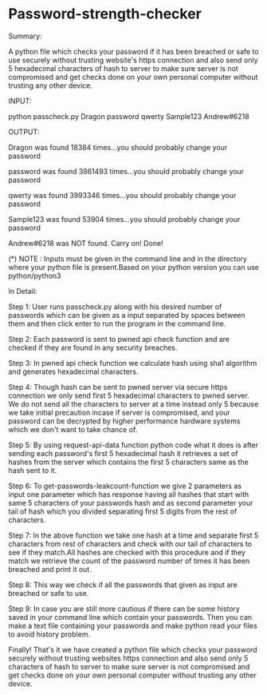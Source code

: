 # Password-strength-checker
Summary:

A python file which checks your password if it has been breached or safe to use securely without trusting website's https connection and also send only 5 hexadecimal characters of hash to server to make sure server is not compromised and get checks done on your own personal computer without trusting any other device.

INPUT:

python passcheck.py Dragon password qwerty Sample123 Andrew#6218


OUTPUT:

Dragon was found 18384 times...you should probably change your password

password was found 3861493 times...you should probably change your password

qwerty was found 3993346 times...you should probably change your password

Sample123 was found 53904 times...you should probably change your password

Andrew#6218 was NOT found. Carry on!
Done!

(*) NOTE : Inputs must be given in the command line and in the directory where your python file is present.Based on your python version you can use python/python3

In Detail:

Step 1: User runs passcheck.py along with his desired number of passwords which can be given as a input separated by spaces between them and then click enter to run the program in the command line.

Step 2: Each password is sent to pwned api check function and are checked if they are found in any security breaches.

Step 3: In pwned api check function we calculate hash using sha1 algorithm and generates hexadecimal characters.

Step 4: Though hash can be sent to pwned server via secure https connection we only send first 5 hexadecimal characters to pwned server. We do not send all the characters to server at a time instead only 5 because we take initial precaution incase if server is compromised, and your password can be decrypted by higher performance hardware systems which we don't want to take chance of. 

Step 5: By using request-api-data function python code what it does is after sending each password's first 5 hexadecimal hash it retrieves a set of hashes from the server which contains the first 5 characters same as the hash sent to it.  

Step 6: To get-passwords-leakcount-function we give 2 parameters as input one parameter which has response having all hashes that start with same 5 characters of your passwords hash and as second parameter your tail of hash which you divided separating first 5 digits from the rest of characters.

Step 7: In the above function we take one hash at a time and separate first 5 characters from rest of characters and check with our tail of characters to see if they match.All hashes are checked with this procedure and if they match we retrieve the count of the password number of times it has been breached and print it out.

Step 8: This way we check if all the passwords that given as input are breached or safe to use.

Step 9: In case you are still more cautious if there can be some history saved in your command line which contain your passwords. Then you can make a text file containing your passwords and make python read your files to avoid history problem.

Finally! That's it we have created a python file which checks your password securely without trusting websites https connection and also send only 5 characters of hash to server to make sure server is not compromised and get checks done on your own personal computer without trusting any other device.
